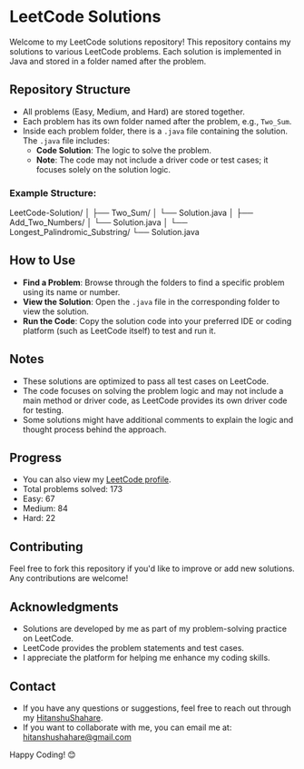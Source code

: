 # LeetCode Solutions

Welcome to my LeetCode solutions repository! This repository contains my solutions to various LeetCode problems. Each solution is implemented in Java and stored in a folder named after the problem.

## Repository Structure

- All problems (Easy, Medium, and Hard) are stored together.
- Each problem has its own folder named after the problem, e.g., `Two_Sum`.
- Inside each problem folder, there is a `.java` file containing the solution. The `.java` file includes:
  - **Code Solution**: The logic to solve the problem.
  - **Note**: The code may not include a driver code or test cases; it focuses solely on the solution logic.

### Example Structure:

LeetCode-Solution/
│
├── Two_Sum/
│   └── Solution.java
│
├── Add_Two_Numbers/
│   └── Solution.java
│
└── Longest_Palindromic_Substring/
    └── Solution.java


## How to Use

- **Find a Problem**: Browse through the folders to find a specific problem using its name or number.
- **View the Solution**: Open the `.java` file in the corresponding folder to view the solution.
- **Run the Code**: Copy the solution code into your preferred IDE or coding platform (such as LeetCode itself) to test and run it.

## Notes

- These solutions are optimized to pass all test cases on LeetCode.
- The code focuses on solving the problem logic and may not include a main method or driver code, as LeetCode provides its own driver code for testing.
- Some solutions might have additional comments to explain the logic and thought process behind the approach.

## Progress
- You can also view my [LeetCode profile](https://leetcode.com/u/Hitanshu_Shahare/).
- Total problems solved: 173
- Easy: 67
- Medium: 84
- Hard: 22

## Contributing

Feel free to fork this repository if you'd like to improve or add new solutions. Any contributions are welcome!

## Acknowledgments

- Solutions are developed by me as part of my problem-solving practice on LeetCode.
- LeetCode provides the problem statements and test cases.
- I appreciate the platform for helping me enhance my coding skills.

## Contact

- If you have any questions or suggestions, feel free to reach out through my [HitanshuShahare](https://github.com/HitanshuShahare).
- If you want to collaborate with me, you can email me at: hitanshushahare@gmail.com


Happy Coding! 😊
